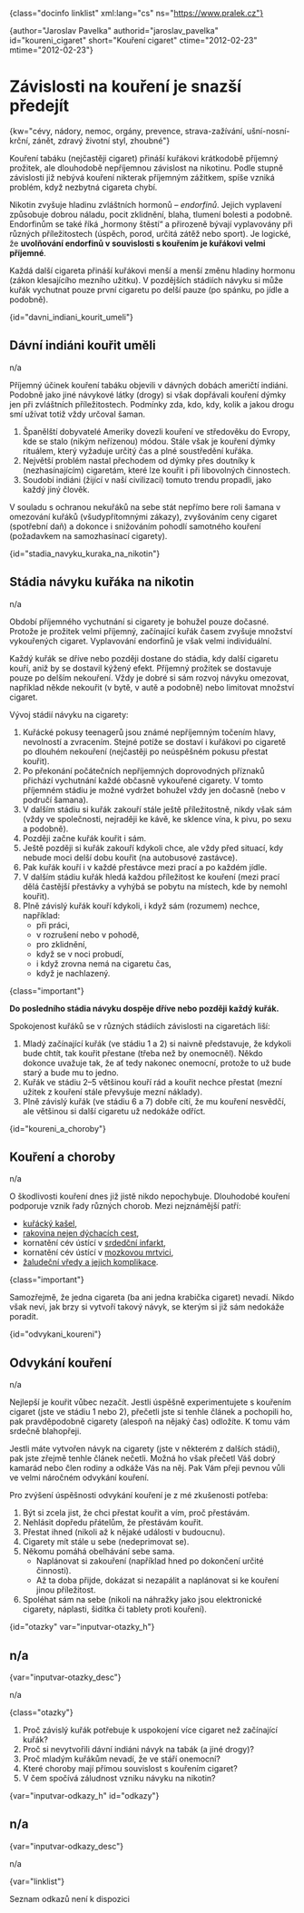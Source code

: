 
{class="docinfo linklist" xml:lang="cs" ns="https://www.pralek.cz"}

{author="Jaroslav Pavelka" authorid="jaroslav\_pavelka" id="koureni\_cigaret" short="Kouření cigaret" ctime="2012-02-23" mtime="2012-02-23"}

# Závislosti na kouření je snazší předejít

{kw="cévy, nádory, nemoc, orgány, prevence, strava-zažívání, ušní-nosní-krční, zánět, zdravý životní styl, zhoubné"}

Kouření tabáku (nejčastěji cigaret) přináší kuřákovi krátkodobě příjemný prožitek, ale dlouhodobě nepříjemnou závislost na nikotinu. Podle stupně závislosti již nebývá kouření nikterak příjemným zážitkem, spíše vzniká problém, když nezbytná cigareta chybí.

Nikotin zvyšuje hladinu zvláštních hormonů – _endorfinů_. Jejich vyplavení způsobuje dobrou náladu, pocit zklidnění, blaha, tlumení bolesti a podobně. Endorfinům se také říká „hormony štěstí“ a přirozeně bývají vyplavovány při různých příležitostech (úspěch, porod, určitá zátěž nebo sport). Je logické, že **uvolňování endorfinů v souvislosti s kouřením je kuřákovi velmi příjemné**.

Každá další cigareta přináší kuřákovi menší a menší změnu hladiny hormonu (zákon klesajícího mezního užitku). V pozdějších stádiích návyku si může kuřák vychutnat pouze první cigaretu po delší pauze (po spánku, po jídle a podobně).

{id="davni\_indiani\_kourit_umeli"}

## Dávní indiáni kouřit uměli

n/a

Příjemný účinek kouření tabáku objevili v dávných dobách američtí indiáni. Podobně jako jiné návykové látky (drogy) si však dopřávali kouření dýmky jen při zvláštních příležitostech. Podmínky zda, kdo, kdy, kolik a jakou drogu smí užívat totiž vždy určoval šaman.

  1. Španělští dobyvatelé Ameriky dovezli kouření ve středověku do Evropy, kde se stalo (nikým neřízenou) módou. Stále však je kouření dýmky rituálem, který vyžaduje určitý čas a plné soustředění kuřáka.
  2. Největší problém nastal přechodem od dýmky přes doutníky k (nezhasínajícím) cigaretám, které lze kouřit i při libovolných činnostech.
  3. Soudobí indiáni (žijící v naší civilizaci) tomuto trendu propadli, jako každý jiný člověk.

V souladu s ochranou nekuřáků na sebe stát nepřímo bere roli šamana v omezování kuřáků (všudypřítomnými zákazy), zvyšováním ceny cigaret (spotřební daň) a dokonce i snižováním pohodlí samotného kouření (požadavkem na samozhasínací cigarety).

{id="stadia\_navyku\_kuraka\_na\_nikotin"}

## Stádia návyku kuřáka na nikotin

n/a

Období příjemného vychutnání si cigarety je bohužel pouze dočasné. Protože je prožitek velmi příjemný, začínající kuřák časem zvyšuje množství vykouřených cigaret. Vyplavování endorfinů je však velmi individuální.

Každý kuřák se dříve nebo později dostane do stádia, kdy další cigaretu kouří, aniž by se dostavil kýžený efekt. Příjemný prožitek se dostavuje pouze po delším nekouření. Vždy je dobré si sám rozvoj návyku omezovat, například někde nekouřit (v bytě, v autě a podobně) nebo limitovat množství cigaret.

Vývoj stádií návyku na cigarety:

  1. Kuřácké pokusy teenagerů jsou známé nepříjemným točením hlavy, nevolností a zvracením. Stejné potíže se dostaví i kuřákovi po cigaretě po dlouhém nekouření (nejčastěji po neúspěšném pokusu přestat kouřit).
  2. Po překonání počátečních nepříjemných doprovodných příznaků přichází vychutnání každé občasně vykouřené cigarety. V tomto příjemném stádiu je možné vydržet bohužel vždy jen dočasně (nebo v područí šamana).
  3. V dalším stádiu si kuřák zakouří stále ještě příležitostně, nikdy však sám (vždy ve společnosti, nejraději ke kávě, ke sklence vína, k pivu, po sexu a podobně).
  4. Později začne kuřák kouřit i sám.
  5. Ještě později si kuřák zakouří kdykoli chce, ale vždy před situací, kdy nebude moci delší dobu kouřit (na autobusové zastávce).
  6. Pak kuřák kouří i v každé přestávce mezi prací a po každém jídle.
  7. V dalším stádiu kuřák hledá každou příležitost ke kouření (mezi prací dělá častější přestávky a vyhýbá se pobytu na místech, kde by nemohl kouřit).
  8. Plně závislý kuřák kouří kdykoli, i když sám (rozumem) nechce, například:
      * při práci,
      * v rozrušení nebo v pohodě,
      * pro zklidnění,
      * když se v noci probudí,
      * i když zrovna nemá na cigaretu čas,
      * když je nachlazený.

{class="important"}

**Do posledního stádia návyku dospěje dříve nebo později každý kuřák.**

Spokojenost kuřáků se v různých stádiích závislosti na cigaretách liší:

  1. Mladý začínající kuřák (ve stádiu 1 a 2) si naivně představuje, že kdykoli bude chtít, tak kouřit přestane (třeba než by onemocněl). Někdo dokonce uvažuje tak, že ať tedy nakonec onemocní, protože to už bude starý a bude mu to jedno.
  2. Kuřák ve stádiu 2–5 většinou kouří rád a kouřit nechce přestat (mezní užitek z kouření stále převyšuje mezní náklady).
  3. Plně závislý kuřák (ve stádiu 6 a 7) dobře cítí, že mu kouření nesvědčí, ale většinou si další cigaretu už nedokáže odříct.

{id="koureni\_a\_choroby"}

## Kouření a choroby

n/a

O škodlivosti kouření dnes již jistě nikdo nepochybuje. Dlouhodobé kouření podporuje vznik řady různých chorob. Mezi nejznámější patří:

  * [kuřácký kašel][1],
  * [rakovina nejen dýchacích cest][2],
  * kornatění cév ústící v [srdedční infarkt][3],
  * kornatění cév ústící v [mozkovou mrtvici][4],
  * [žaludeční vředy a jejich komplikace][5].

{class="important"}

Samozřejmě, že jedna cigareta (ba ani jedna krabička cigaret) nevadí. Nikdo však neví, jak brzy si vytvoří takový návyk, se kterým si již sám nedokáže poradit.

{id="odvykani_koureni"}

## Odvykání kouření

n/a

Nejlepší je kouřit vůbec nezačít. Jestli úspěšně experimentujete s kouřením cigaret (jste ve stádiu 1 nebo 2), přečetli jste si tenhle článek a pochopili ho, pak pravděpodobně cigarety (alespoň na nějaký čas) odložíte. K tomu vám srdečně blahopřeji.

Jestli máte vytvořen návyk na cigarety (jste v některém z dalších stádií), pak jste zřejmě tenhle článek nečetli. Možná ho však přečetl Váš dobrý kamarád nebo člen rodiny a odkáže Vás na něj. Pak Vám přeji pevnou vůli ve velmi náročném odvykání kouření.

Pro zvýšení úspěšnosti odvykání kouření je z mé zkušenosti potřeba:

  1. Být si zcela jist, že chci přestat kouřit a vím, proč přestávám.
  2. Nehlásit dopředu přátelům, že přestávám kouřit.
  3. Přestat ihned (nikoli až k nějaké události v budoucnu).
  4. Cigarety mít stále u sebe (nedeprimovat se).
  5. Někomu pomáhá obelhávání sebe sama.
      * Naplánovat si zakouření (například hned po dokončení určité činnosti).
      * Až ta doba přijde, dokázat si nezapálit a naplánovat si ke kouření jinou příležitost.
  6. Spoléhat sám na sebe (nikoli na náhražky jako jsou elektronické cigarety, náplasti, šidítka či tablety proti kouření).

{id="otazky" var="inputvar-otazky_h"}

## n/a

{var="inputvar-otazky_desc"}

n/a

{class="otazky"}

  1. Proč závislý kuřák potřebuje k uspokojení více cigaret než začínající kuřák?
  2. Proč si nevytvořili dávní indiáni návyk na tabák (a jiné drogy)?
  3. Proč mladým kuřákům nevadí, že ve stáří onemocní?
  4. Které choroby mají přímou souvislost s kouřením cigaret?
  5. V čem spočívá záludnost vzniku návyku na nikotin?

{var="inputvar-odkazy_h" id="odkazy"}

## n/a

{var="inputvar-odkazy_desc"}

n/a

{var="linklist"}

Seznam odkazů není k dispozici

 [1]: kasel_a_typy_kasle
 [2]: rakovina_tlusteho_streva_a_konecniku
 [3]: srdecni_infarkt
 [4]: iktus
 [5]: komplikace_vredu

